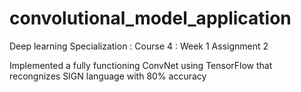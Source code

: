 # convolutional_model_application

Deep learning Specialization : Course 4 : Week 1 Assignment 2

Implemented a fully functioning ConvNet using TensorFlow that recongnizes SIGN language with 80% accuracy
